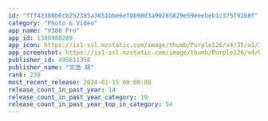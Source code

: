 ```yaml
---
id: "fff42380b6cb252395a3651bbe6efbb90d3a90265829e59eeebeb1c375f92b8f"
category: "Photo & Video"
app_name: "V380 Pro"
app_id: 1388988209
app_icon: https://is1-ssl.mzstatic.com/image/thumb/Purple126/v4/35/a1/33/35a1331b-8b13-2d21-9e4a-fc7c7c0dc84d/AppIcon-0-0-1x_U007emarketing-0-0-0-10-0-0-sRGB-0-0-0-GLES2_U002c0-512MB-85-220-0-0.png/1024x1024bb.png
app_screenshot: https://is1-ssl.mzstatic.com/image/thumb/Purple126/v4/00/bf/6b/00bf6b9b-81e5-324f-5237-c0bba36ae67d/51d394fb-fcaf-4aa0-896a-77f5d86bd54f_IMG_0773.png/1242x2688bb.png
publisher_id: 495611358
publisher_name: "文浩 胡"
rank: 239
most_recent_release: 2024-01-15 00:00:00
release_count_in_past_year: 14
release_count_in_past_year_category: 19
release_count_in_past_year_top_in_category: 54
---
```

